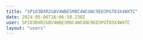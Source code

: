 ```yaml
---
title: "SP103BXR2GBV4WBESM8C4WCGNC9ED3PGT03X4WXTC"
date: 2024-05-06T16:06:58.230Z
user: SP103BXR2GBV4WBESM8C4WCGNC9ED3PGT03X4WXTC
layout: "users"
---
```

    